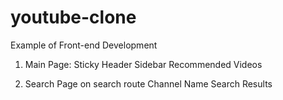 # youtube-clone

Example of Front-end Development

1) Main Page:
Sticky Header
Sidebar
Recommended Videos

2) Search Page on search route
Channel Name
Search Results
